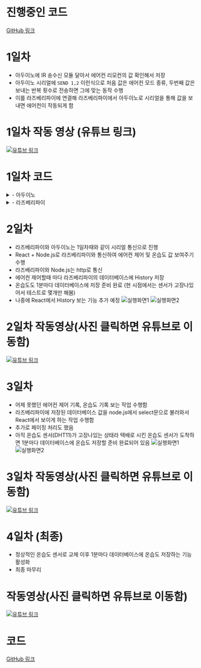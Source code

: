 # 진행중인 코드
[GitHub 링크](https://github.com/dngur521/Webkit_Project1)

# 1일차
- 아두이노에 IR 송수신 모듈 달아서 에어컨 리모컨의 값 확인해서 저장
- 아두이노 시리얼에 ```SEND 1,2``` 이런식으로 처음 값은 에어컨 모드 종류, 두번째 값은 보내는 반복 횟수로 전송하면 그에 맞는 동작 수행
- 이를 라즈베리파이에 연결해 라즈베리파이에서 아두이노로 시리얼을 통해 값을 보내면 에어컨이 작동되게 함


# 1일차 작동 영상 (유튜브 링크)
[![유튜브 링크](http://i.ytimg.com/vi/BpOoKStL1qM/maxresdefault.jpg)](https://youtu.be/BpOoKStL1qM?si=jRJ2ZUoAFz-E9UFn)

# 1일차 코드
<details>
  <summary>- 아두이노</summary>

```C
#include <IRremote.h>
#include <IRremoteInt.h> 

// IR LED가 연결된 핀 번호
#define IR_SEND_PIN 11

// IR 발신 객체 생성
IRsend irsend(IR_SEND_PIN);

// 에어컨 모드와 온도에 해당하는 IR 명령어들을 배열로 저장
// 0부터 시작하는 인덱스가 SEND 명령어의 첫 번째 숫자와 매칭된다
// 예: codes[0] = 냉방.약풍, 18도
const unsigned long codes[] = {
  0x880, // 냉방. 약풍, 18도
  0x840, // 냉방. 약풍, 19도
  0x850, // 냉방. 약풍, 20도
  0x860, // 냉방. 약풍, 21도
  0x870, // 냉방. 약풍, 22도
  0x880, // 냉방. 약풍, 23도
  0x890, // 냉방. 약풍, 24도
  0x8A0, // 냉방. 약풍, 25도
  0x8B0, // 냉방. 약풍, 26도
  0x8C0, // 냉방. 약풍, 27도
  0x8D0, // 냉방. 약풍, 28도
  0x8E0, // 냉방. 약풍, 29도
  0x8F0, // 냉방. 약풍, 30도
  0x832, // 냉방. 중풍, 18도
  0x842, // 냉방. 중풍, 19도
  0x852, // 냉방. 중풍, 20도
  0x862, // 냉방. 중풍, 21도
  0x872, // 냉방. 중풍, 22도
  0x882, // 냉방. 중풍, 23도
  0x892, // 냉방. 중풍, 24도
  0x8A2, // 냉방. 중풍, 25도
  0x8B2, // 냉방. 중풍, 26도
  0x8C2, // 냉방. 중풍, 27도
  0x8D2, // 냉방. 중풍, 28도
  0x8E2, // 냉방. 중풍, 29도
  0x8F2, // 냉방. 중풍, 30도
  0x834, // 냉방. 강풍, 18도
  0x844, // 냉방. 강풍, 19도
  0x854, // 냉방. 강풍, 20도
  0x864, // 냉방. 강풍, 21도
  0x874, // 냉방. 강풍, 22도
  0x884, // 냉방. 강풍, 23도
  0x894, // 냉방. 강풍, 24도
  0x8A4, // 냉방. 강풍, 25도
  0x8B4, // 냉방. 강풍, 26도
  0x8C4, // 냉방. 강풍, 27도
  0x8D4, // 냉방. 강풍, 28도
  0x8E4, // 냉방. 강풍, 29도
  0x8F4, // 냉방. 강풍, 30도
  0x835, // 냉방. 자동풍, 18도
  0x845, // 냉방. 자동풍, 19도
  0x855, // 냉방. 자동풍, 20도
  0x865, // 냉방. 자동풍, 21도
  0x875, // 냉방. 자동풍, 22도
  0x885, // 냉방. 자동풍, 23도
  0x895, // 냉방. 자동풍, 24도
  0x8A5, // 냉방. 자동풍, 25도
  0x8B5, // 냉방. 자동풍, 26도
  0x8C5, // 냉방. 자동풍, 27도
  0x8D5, // 냉방. 자동풍, 28도
  0x8E5, // 냉방. 자동풍, 29도
  0x8F5, // 냉방. 자동풍, 30도
  0x930, // 제습. 약풍, 18도
  0x940, // 제습. 약풍, 19도
  0x950, // 제습. 약풍, 20도
  0x960, // 제습. 약풍, 21도
  0x970, // 제습. 약풍, 22도
  0x980, // 제습. 약풍, 23도
  0x990, // 제습. 약풍, 24도
  0x9A0, // 제습. 약풍, 25도
  0x9B0, // 제습. 약풍, 26도
  0x9C0, // 제습. 약풍, 27도
  0x9D0, // 제습. 약풍, 28도
  0x9E0, // 제습. 약풍, 29도
  0x9F0, // 제습. 약풍, 30도
  0x932, // 제습. 중풍, 18도
  0x942, // 제습. 중풍, 19도
  0x952, // 제습. 중풍, 20도
  0x962, // 제습. 중풍, 21도
  0x972, // 제습. 중풍, 22도
  0x982, // 제습. 중풍, 23도
  0x992, // 제습. 중풍, 24도
  0x9A2, // 제습. 중풍, 25도
  0x9B2, // 제습. 중풍, 26도
  0x9C2, // 제습. 중풍, 27도
  0x9D2, // 제습. 중풍, 28도
  0x9E2, // 제습. 중풍, 29도
  0x9F2, // 제습. 중풍, 30도
  0x934, // 제습. 강풍, 18도
  0x944, // 제습. 강풍, 19도
  0x954, // 제습. 강풍, 20도
  0x964, // 제습. 강풍, 21도
  0x974, // 제습. 강풍, 22도
  0x984, // 제습. 강풍, 23도
  0x994, // 제습. 강풍, 24도
  0x9A4, // 제습. 강풍, 25도
  0x9B4, // 제습. 강풍, 26도
  0x9C4, // 제습. 강풍, 27도
  0x9D4, // 제습. 강풍, 28도
  0x9E4, // 제습. 강풍, 29도
  0x9F4, // 제습. 강풍, 30도
  0x935, // 제습. 자동풍, 18도
  0x945, // 제습. 자동풍, 19도
  0x955, // 제습. 자동풍, 20도
  0x965, // 제습. 자동풍, 21도
  0x975, // 제습. 자동풍, 22도
  0x985, // 제습. 자동풍, 23도
  0x995, // 제습. 자동풍, 24도
  0x9A5, // 제습. 자동풍, 25도
  0x9B5, // 제습. 자동풍, 26도
  0x9C5, // 제습. 자동풍, 27도
  0x9D5, // 제습. 자동풍, 28도
  0x9E5, // 제습. 자동풍, 29도
  0x9F5, // 제습. 자동풍, 30도
};

void setup() {
  Serial.begin(9600); 
  Serial.println("아두이노가 준비되었습니다. 'SEND <숫자1>,<숫자2>'를 입력하세요.");
  Serial.println("예: SEND 0,2 (냉방 약풍 18도 신호를 2번 반복)");
}

void loop() {
  // 시리얼 포트에 데이터가 들어왔는지 확인
  if (Serial.available()) { 
    // 시리얼 포트에서 한 줄을 읽어 문자열로 저장
    String input = Serial.readStringUntil('\n'); 
    input.trim();

    // 입력이 "SEND"로 시작하는지 확인
    if (input.startsWith("SEND ")) {
      // "SEND " 부분을 제거하여 숫자 부분만 남김
      String data = input.substring(5);
      
      // 쉼표(,) 위치를 찾기
      int commaIndex = data.indexOf(',');
      
      // 쉼표가 존재하는지 확인
      if (commaIndex > 0) {
        // 첫 번째 숫자(인덱스)와 두 번째 숫자(반복 횟수)를 파싱
        String indexStr = data.substring(0, commaIndex);
        String repeatsStr = data.substring(commaIndex + 1);
        
        int index = indexStr.toInt();
        int repeats = repeatsStr.toInt();

        // 인덱스 값이 유효한지 확인 (배열의 범위를 넘지 않는지)
        if (index >= 0 && index < sizeof(codes) / sizeof(codes[0])) {
          // IR 신호 전송
          unsigned long command = codes[index];
          irsend.sendLG(0x88, command, repeats);
          
          Serial.print("IR 신호 전송 완료: Command=0x");
          Serial.print(command, HEX);
          Serial.print(", Repeats=");
          Serial.println(repeats);
        } else {
          Serial.println("잘못된 인덱스입니다. 0부터 103 사이의 숫자를 입력하세요.");
        }
      } else {
        Serial.println("잘못된 입력 형식입니다. 'SEND <숫자1>,<숫자2>' 형식으로 입력하세요.");
      }
    } else {
      Serial.println("잘못된 명령어입니다. 'SEND'로 시작하는 명령어를 입력하세요.");
    }
  }
}
```
</details>

<details>
  <summary>- 라즈베리파이</summary>

```python
import serial
import time

# 아두이노 시리얼 포트와 전송 속도(Baud Rate) 설정
SERIAL_PORT = '/dev/ttyUSB0'
BAUD_RATE = 9600

def send_command(ser, command):
    try:
        # 명령어에 줄바꿈 문자('\n')를 추가하고, 바이트로 인코딩하여 전송
        ser.write(f'{command}\n'.encode('utf-8'))
        print(f"Command sent: {command}")
        
        # 아두이노의 응답을 기다리기, timeout 설정으로 무한 대기를 방지합니다.
        response = ser.readline().decode('utf-8').strip()
        print(f"Arduino response: {response}")
        return response
        
    except serial.SerialException as e:
        print(f"Error communicating with Arduino: {e}")
        return None

# 메인 실행 코드
if __name__ == "__main__":
    try:
        # 시리얼 통신 객체 생성
        ser = serial.Serial(SERIAL_PORT, BAUD_RATE, timeout=1)
        time.sleep(2)  # 아두이노와의 연결이 안정될 때까지 잠시 대기
        print(f"Connected to Arduino on {SERIAL_PORT}")
        while True:
            # 'SEND 1,2' 명령어 전송 (냉방. 약풍, 18도 신호를 2번 반복)
            send_command(ser, 'SEND 0,2')
            time.sleep(3)
            send_command(ser, 'SEND 50,2') # 제습. 약풍, 18도 신호를 2번 반복
            time.sleep(3)
        
    except serial.SerialException as e:
        print(f"Could not open serial port {SERIAL_PORT}: {e}")
        
    finally:
        if 'ser' in locals() and ser.is_open:
            ser.close()
            print("Serial port closed.")
```

</details>

# 2일차
- 라즈베리파이와 아두이노는 1일차때와 같이 시리얼 통신으로 진행
- React + Node.js로 라즈베리파이와 통신하여 에어컨 제어 및 온습도 값 보여주기 수행
- 라즈베리파이와 Node.js는 http로 통신
- 에어컨 제어할때 마다 라즈베리파이의 데이터베이스에 History 저장
- 온습도도 1분마다 데이터베이스에 저장 준비 완료 (현 시점에서는 센서가 고장나있어서 테스트로 몇개만 해봄)
- 나중에 React에서 History 보는 기능 추가 예정
![실행화면1](https://i.ibb.co/YFnWq0xQ/2025-08-31-231933.png)
![실행화면2](https://i.ibb.co/Ld9tp6yk/2025-08-31-231937.png)
# 2일차 작동영상(사진 클릭하면 유튜브로 이동함)
[![유튜브 링크](http://i.ytimg.com/vi/N_m-jxU_BFM/maxresdefault.jpg)](https://youtu.be/N_m-jxU_BFM?si=dDMILu6Gl6r_tCkq)

# 3일차
- 어제 못했던 에어컨 제어 기록, 온습도 기록 보는 작업 수행함
- 라즈베리파이에 저장된 데이터베이스 값을 node.js에서 select문으로 불러와서 React에서 보이게 하는 작업 수행함
- 추가로 페이징 처리도 했음
- 아직 온습도 센서(DHT11)가 고장나있는 상태라 택배로 시킨 온습도 센서가 도착하면 1분마다 데이터베이스에 온습도 저장할 준비 완료되어 있음
![실행화면1](https://i.ibb.co/TD3QM6zp/2025-09-01-210804.png)
![실행화면2](https://i.ibb.co/1GVHVWnV/2025-09-01-210808.png)
# 3일차 작동영상(사진 클릭하면 유튜브로 이동함)
[![유튜브 링크](http://i.ytimg.com/vi/mXKveSXlRyc/maxresdefault.jpg)](https://youtu.be/mXKveSXlRyc?si=w5Qm4YQcjzajRAI9)

# 4일차 (최종)
- 정상적인 온습도 센서로 교체 이후 1분마다 데이터베이스에 온습도 저장하는 기능 활성화
- 최종 마무리
# 작동영상(사진 클릭하면 유튜브로 이동함)
[![유튜브 링크](http://i.ytimg.com/vi/RpuEKJlPqEQ/maxresdefault.jpg)](https://youtu.be/RpuEKJlPqEQ?si=5qlImw2dkth6C8rm)

# 코드
[GitHub 링크](https://github.com/dngur521/Webkit_Project1)